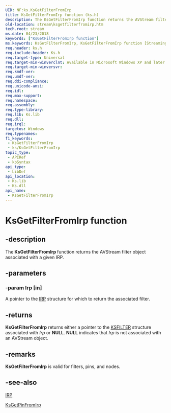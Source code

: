 ```yaml
---
UID: NF:ks.KsGetFilterFromIrp
title: KsGetFilterFromIrp function (ks.h)
description: The KsGetFilterFromIrp function returns the AVStream filter object associated with a given IRP.
old-location: stream\ksgetfilterfromirp.htm
tech.root: stream
ms.date: 04/23/2018
keywords: ["KsGetFilterFromIrp function"]
ms.keywords: KsGetFilterFromIrp, KsGetFilterFromIrp function [Streaming Media Devices], avfunc_223d8c62-c585-4749-a087-19cfa48824f3.xml, ks/KsGetFilterFromIrp, stream.ksgetfilterfromirp
req.header: ks.h
req.include-header: Ks.h
req.target-type: Universal
req.target-min-winverclnt: Available in Microsoft Windows XP and later operating systems and DirectX 8.0 and later DirectX versions.
req.target-min-winversvr: 
req.kmdf-ver: 
req.umdf-ver: 
req.ddi-compliance: 
req.unicode-ansi: 
req.idl: 
req.max-support: 
req.namespace: 
req.assembly: 
req.type-library: 
req.lib: Ks.lib
req.dll: 
req.irql: 
targetos: Windows
req.typenames: 
f1_keywords:
 - KsGetFilterFromIrp
 - ks/KsGetFilterFromIrp
topic_type:
 - APIRef
 - kbSyntax
api_type:
 - LibDef
api_location:
 - Ks.lib
 - Ks.dll
api_name:
 - KsGetFilterFromIrp
---
```


# KsGetFilterFromIrp function


## -description

The<b> KsGetFilterFromIrp </b>function returns the AVStream filter object associated with a given IRP.

## -parameters

### -param Irp [in]


A pointer to the <a href="/windows-hardware/drivers/ddi/wdm/ns-wdm-_irp">IRP</a> structure for which to return the associated filter.

## -returns

<b>KsGetFilterFromIrp</b> returns either a pointer to the <a href="/windows-hardware/drivers/ddi/ks/ns-ks-_ksfilter">KSFILTER</a> structure associated with <i>Irp</i> or <b>NULL</b>. <b>NULL</b> indicates that <i>Irp</i> is not associated with an AVStream object.

## -remarks

<b>KsGetFilterFromIrp</b> is valid for filters, pins, and nodes.

## -see-also

<a href="/windows-hardware/drivers/ddi/wdm/ns-wdm-_irp">IRP</a>



<a href="/windows-hardware/drivers/ddi/ks/nf-ks-ksgetpinfromirp">KsGetPinFromIrp</a>
